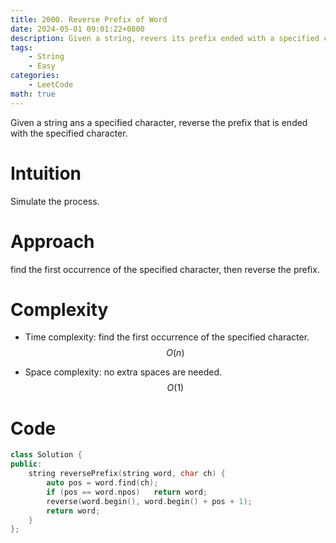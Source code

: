 ```yaml
---
title: 2000. Reverse Prefix of Word
date: 2024-05-01 09:01:22+0800
description: Given a string, revers its prefix ended with a specified character
tags: 
    - String
    - Easy
categories:
    - LeetCode
math: true
---
```


Given a string ans a specified character, reverse the prefix that is ended with the specified character.


# Intuition
Simulate the process.

# Approach
find the first occurrence of the specified character, then reverse the prefix.

# Complexity
- Time complexity: find the first occurrence of the specified character.
$$O(n)$$ 

- Space complexity: no extra spaces are needed.
$$O(1)$$

# Code
```c++
class Solution {
public:
    string reversePrefix(string word, char ch) {
        auto pos = word.find(ch);
        if (pos == word.npos)   return word;
        reverse(word.begin(), word.begin() + pos + 1);
        return word;
    }
};
```